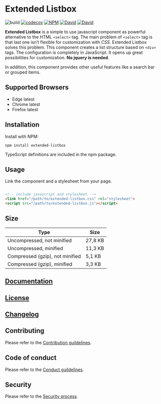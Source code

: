 # Extended Listbox

![build](https://github.com/ckotzbauer/extended-listbox/workflows/build/badge.svg)
[![codecov](https://codecov.io/gh/ckotzbauer/extended-listbox/branch/main/graph/badge.svg?token=CDK8TH9DLZ)](https://codecov.io/gh/ckotzbauer/extended-listbox)
[![NPM](https://img.shields.io/npm/v/extended-listbox.svg)](https://www.npmjs.com/package/extended-listbox)
[![David](https://img.shields.io/david/ckotzbauer/extended-listbox.svg)](https://david-dm.org/ckotzbauer/extended-listbox)
[![David](https://img.shields.io/david/dev/ckotzbauer/extended-listbox.svg)](https://david-dm.org/ckotzbauer/extended-listbox)


**Extended Listbox** is a simple to use javascript component as powerful
alternative to the HTML `<select>` tag. The main problem of
`<select>` tag is that last one isn’t flexible for customization with
*CSS*. Extended Listbox solves this problem. This component creates a list
structure based on `<div>` tags. The configuration is completely in
JavaScript. It opens up great possibilities for customization. **No jquery is needed**.

In addition, this component provides other useful features like a search
bar or grouped items.


## Supported Browsers

- Edge latest
- Chrome latest
- Firefox latest


## Installation

Install with NPM:
```
npm install extended-listbox
```
TypeScript definitions are included in the npm package.


## Usage

Link the component and a stylesheet from your page.

```html

<!-- include javascript and stylesheet -->
<link href="/path/to/extended-listbox.css" rel="stylesheet">
<script src="/path/to/extended-listbox.js"></script>
```

## Size

| Type                             | Size     |
|----------------------------------|----------|
| Uncompressed, not minified       | 27,8 KB  |
| Uncompressed, minified           | 11,3 KB  |
| Compressed (gzip), not minified  | 5,1 KB   |
| Compressed (gzip), minified      | 3,3 KB   |


[Documentation](http://ckotzbauer.github.io/extended-listbox/documentation/latest/)
--------------
[License](https://github.com/ckotzbauer/extended-listbox/blob/main/LICENSE)
--------
[Changelog](https://github.com/ckotzbauer/extended-listbox/blob/main/CHANGELOG.md)
----------

## Contributing

Please refer to the [Contribution guildelines](https://github.com/ckotzbauer/.github/blob/main/CONTRIBUTING.md).

## Code of conduct

Please refer to the [Conduct guildelines](https://github.com/ckotzbauer/.github/blob/main/CODE_OF_CONDUCT.md).

## Security

Please refer to the [Security process](https://github.com/ckotzbauer/.github/blob/main/SECURITY.md).
